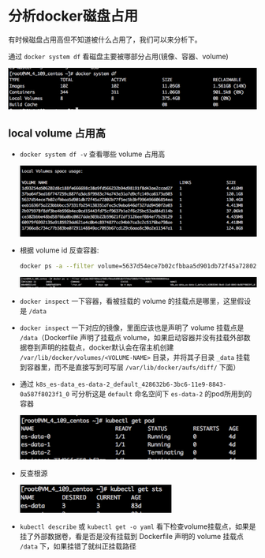 # 分析docker磁盘占用

有时候磁盘占用高但不知道被什么占用了，我们可以来分析下。

通过 `docker system df` 看磁盘主要被哪部分占用(镜像、容器、volume)

![](images/docker-disk-system-df.png)

## local volume 占用高
- `docker system df -v` 查看哪些 volume 占用高

  ![](images/docker-disk-system-df-v.png)

- 根据 volume id 反查容器:
  ``` bash
  docker ps -a --filter volume=5637d54ece7b02cfbbaa5d901db72f45a72802b77f5ec5b3bf996496606854ea
  ```
  ![](images/docker-disk-ps.png)

- `docker inspect` 一下容器，看被挂载的 volume 的挂载点是哪里，这里假设是 `/data`

- `docker inspect` 一下对应的镜像，里面应该也是声明了 volume 挂载点是  `/data`（Dockerfile 声明了挂载点 volume，如果启动容器并没有挂载外部数据卷到声明的挂载点，docker默认会在宿主机创建 `/var/lib/docker/volumes/<VOLUME-NAME>` 目录，并将其子目录 `_data` 挂载到容器里，而不是直接写到可写层 `/var/lib/docker/aufs/diff/` 下面）

- 通过 `k8s_es-data_es-data-2_default_428632b6-3bc6-11e9-8843-0a587f8023f1_0` 可分析这是 `default` 命名空间下 `es-data-2` 的pod所用到的容器

  ![](images/docker-disk-get-pod.png)

- 反查根源
  
  ![](images/docker-disk-get-sts.png)

- `kubectl describe` 或 `kubectl get -o yaml` 看下检查volume挂载点，如果是挂了外部数据卷，看是否是没有挂载到 Dockerfile 声明的 volume 挂载点  `/data` 下，如果挂错了就纠正挂载路径